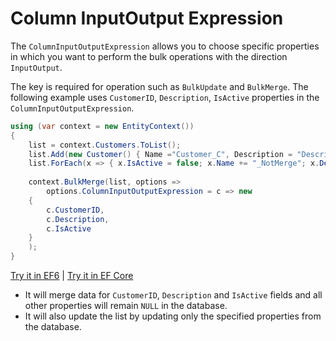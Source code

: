 # Column InputOutput Expression

The `ColumnInputOutputExpression` allows you to choose specific properties in which you want to perform the bulk operations with the direction `InputOutput`.

The key is required for operation such as `BulkUpdate` and `BulkMerge`. The following example uses `CustomerID`, `Description`, `IsActive` properties in the `ColumnInputOutputExpression`. 

```csharp
using (var context = new EntityContext())
{
    list = context.Customers.ToList();
    list.Add(new Customer() { Name ="Customer_C", Description = "Description"});
    list.ForEach(x => { x.IsActive = false; x.Name += "_NotMerge"; x.Description += "_Merge"; });
			
    context.BulkMerge(list, options => 
        options.ColumnInputOutputExpression = c => new 
	{
	    c.CustomerID, 
	    c.Description, 
	    c.IsActive
	}
    );	
}
```

[Try it in EF6](https://dotnetfiddle.net/3js97I) | [Try it in EF Core](https://dotnetfiddle.net/wAEaSb)

- It will merge data for `CustomerID`, `Description` and `IsActive` fields and all other properties will remain `NULL` in the database.
- It will also update the list by updating only the specified properties from the database.
